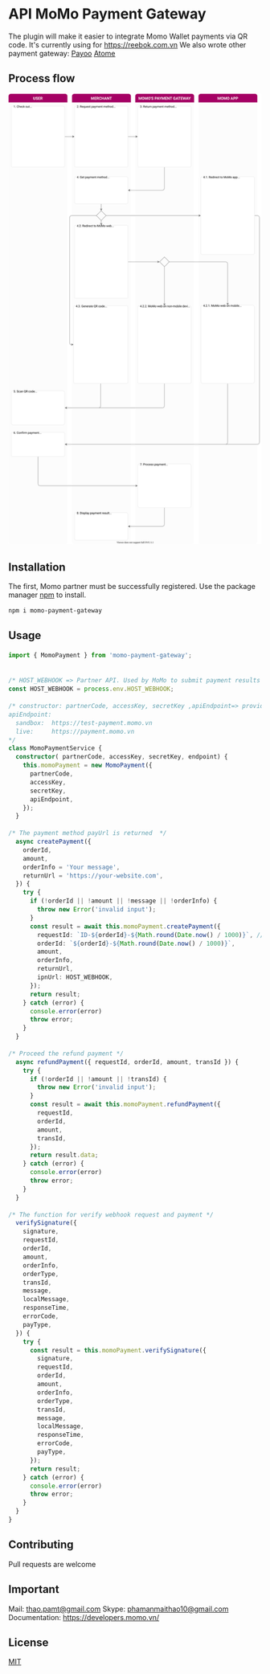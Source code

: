 # API MoMo Payment Gateway

The plugin will make it easier to integrate Momo Wallet payments via QR code.
It's currently using for https://reebok.com.vn
We also wrote other payment gateway:
[Payoo](https://www.npmjs.com/package/payoo-payment-gateway)
[Atome](https://www.npmjs.com/package/atome-payment-gateway) 

## Process flow
![Flow](https://raw.githubusercontent.com/pamt0504/momo-payment-gateway/master/process-flow.svg)

## Installation
The first, Momo partner must be successfully registered.
Use the package manager [npm](https://www.npmjs.com/) to install.

```bash
npm i momo-payment-gateway
```

## Usage
```typescript
import { MomoPayment } from 'momo-payment-gateway';


/* HOST_WEBHOOK => Partner API. Used by MoMo to submit payment results by IPN method (server-to-server) method */
const HOST_WEBHOOK = process.env.HOST_WEBHOOK;

/* constructor: partnerCode, accessKey, secretKey ,apiEndpoint=> provided by Momo
apiEndpoint: 
  sandbox:  https://test-payment.momo.vn
  live:     https://payment.momo.vn
*/
class MomoPaymentService {
  constructor( partnerCode, accessKey, secretKey, endpoint) {
    this.momoPayment = new MomoPayment({
      partnerCode,
      accessKey,
      secretKey,
      apiEndpoint,
    });
  }

/* The payment method payUrl is returned  */
  async createPayment({
    orderId,
    amount,
    orderInfo = 'Your message',
    returnUrl = 'https://your-website.com',
  }) {
    try {
      if (!orderId || !amount || !message || !orderInfo) {
        throw new Error('invalid input');
      }
      const result = await this.momoPayment.createPayment({
        requestId: `ID-${orderId}-${Math.round(Date.now() / 1000)}`, // Help for re-create payment
        orderId: `${orderId}-${Math.round(Date.now() / 1000)}`,
        amount,
        orderInfo,
        returnUrl,
        ipnUrl: HOST_WEBHOOK,
      });
      return result;
    } catch (error) {
      console.error(error)
      throw error;
    }
  }
  
/* Proceed the refund payment */
  async refundPayment({ requestId, orderId, amount, transId }) {
    try {
      if (!orderId || !amount || !transId) {
        throw new Error('invalid input');
      }
      const result = await this.momoPayment.refundPayment({
        requestId,
        orderId,
        amount,
        transId,
      });
      return result.data;
    } catch (error) {
      console.error(error)
      throw error;
    }
  }

/* The function for verify webhook request and payment */
  verifySignature({
    signature,
    requestId,
    orderId,
    amount,
    orderInfo,
    orderType,
    transId,
    message,
    localMessage,
    responseTime,
    errorCode,
    payType,
  }) {
    try {
      const result = this.momoPayment.verifySignature({
        signature,
        requestId,
        orderId,
        amount,
        orderInfo,
        orderType,
        transId,
        message,
        localMessage,
        responseTime,
        errorCode,
        payType,
      });
      return result;
    } catch (error) {
      console.error(error)
      throw error;
    }
  }
}
```

## Contributing
Pull requests are welcome

## Important
Mail:  thao.pamt@gmail.com
Skype: phamanmaithao10@gmail.com
Documentation: https://developers.momo.vn/

## License
[MIT](https://choosealicense.com/licenses/mit/)
                           